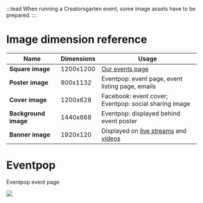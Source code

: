 :::lead
When running a Creatorsgarten event, some image assets have to be prepared.
:::

# Image dimension reference

| Name | Dimensions | Usage |
| ---- | ---------- | ----- |
| **Square image** | 1200x1200 | [Our events page](/events) |
| **Poster image** | 800x1132 | Eventpop: event page, event listing page, emails |
| **Cover image** | 1200x628 | Facebook: event cover; Eventpop: social sharing image |
| **Background image** | 1440x668 | Eventpop: displayed behind event poster |
| **Banner image** | 1920x120 | Displayed on [live streams](https://www.facebook.com/creatorsgarten/live_videos) and [videos](https://www.youtube.com/@creatorsgarten) |

# Eventpop

Eventpop event page

![](https://im.dt.in.th/ipfs/bafybeihqutqf6iu4tghmrztb2uwvasntatd6cerj6ddb343uoo2lhjmfdu/image.webp)